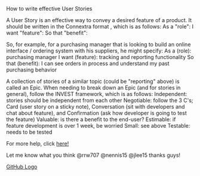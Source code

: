 How to write effective User Stories

A User Story is an effective way to convey a desired feature of a product.  It should be written in the Connextra format , which is as follows:
As a "role":
I want "feature":
So that "benefit":

So, for example, for a purchasing manager that is looking to build an online interface / ordering system with his suppliers, he might specify:
As a (role): purchasing manager
I want (feature): tracking and reporting functionality
So that (benefit): I can see orders in process and understand my past purchasing behavior

A collection of stories of a similar topic (could be "reporting" above) is called an Epic.  When needing to break down an Epic (and for stories in general), follow the INVEST framework, which is as follows:
Independent: stories should be independent from each other
Negotiable: follow the 3 C's; Card (user story on a sticky note), Conversation (sit with developers and chat about feature), and Confirmation (ask how developer is going to test the feature)
Valuable: is there a benefit to the end-user?
Estimable: if feature development is over 1 week, be worried
Small: see above
Testable: needs to be tested

For more help, click [here!](http://guide.agilealliance.org/guide/rolefeature.html)

Let me know what you think @rrw707 @nennis15 @jlee15 thanks guys!

[GitHub Logo](/images/logo.png)
